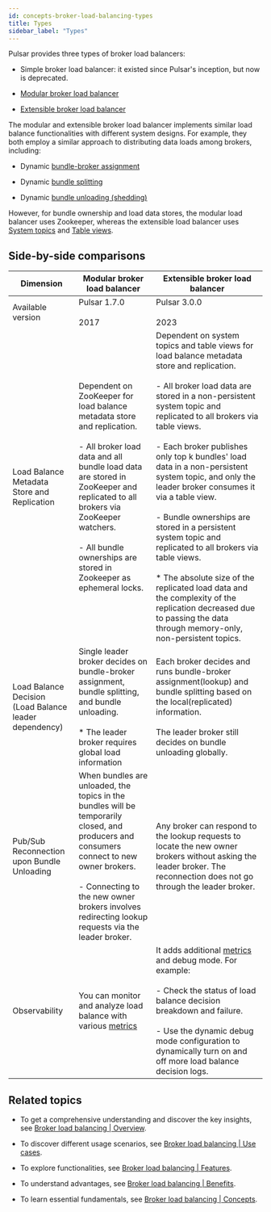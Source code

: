 ```yaml
---
id: concepts-broker-load-balancing-types
title: Types
sidebar_label: "Types"
---
```


Pulsar provides three types of broker load balancers:

- Simple broker load balancer: it existed since Pulsar's inception, but now is deprecated.

- [Modular broker load balancer](#side-by-side-comparisons)

- [Extensible broker load balancer](#side-by-side-comparisons)

The modular and extensible broker load balancer implements similar load balance functionalities with different system designs. For example, they both employ a similar approach to distributing data loads among brokers, including:

- Dynamic [bundle-broker assignment](./concepts-broker-load-balancing-concepts.md#bundle-assignment)

- Dynamic [bundle splitting](./concepts-broker-load-balancing-concepts.md#bundle-splitting)

- Dynamic [bundle unloading (shedding)](./concepts-broker-load-balancing-concepts.md#bundle-unloading)

However, for bundle ownership and load data stores, the modular load balancer uses Zookeeper, whereas the extensible load balancer uses [System topics](./concepts-messaging.md#system-topic) and [Table views](./concepts-clients.md#tableview).

## Side-by-side comparisons

| Dimension                                  | Modular broker load balancer                                                                                                                                                                                                                                                                  |Extensible broker load balancer
|--------------------------------------------|-----------------------------------------------------------------------------------------------------------------------------------------------------------------------------------------------------------------------------------------------------------------------------------------------|---
 Available version                          | Pulsar 1.7.0 <br/> <br/>2017                                                                                                                                                                                                                                                                  |Pulsar 3.0.0 <br/> <br/>2023
 Load Balance Metadata Store and Replication | Dependent on ZooKeeper for load balance metadata store and replication.<br/> <br/> - All broker load data and all bundle load data are stored in ZooKeeper and replicated to all brokers via ZooKeeper watchers. <br/><br/>- All bundle ownerships are stored in Zookeeper as ephemeral locks. | Dependent on system topics and table views for load balance metadata store and replication. <br/> <br/> - All broker load data are stored in a non-persistent system topic and replicated to all brokers via table views. <br/> <br/>- Each broker publishes only top k bundles' load data in a non-persistent system topic, and only the leader broker consumes it via a table view. <br/> <br/> - Bundle ownerships are stored in a persistent system topic and replicated to all brokers via table views.<br/> <br/> * The absolute size of the replicated load data and the complexity of the replication decreased due to passing the data through memory-only, non-persistent topics.
 Load Balance Decision<br/>(Load Balance leader dependency)| Single leader broker decides on bundle-broker assignment, bundle splitting, and bundle unloading. <br/> <br/> * The leader broker requires global load information                                                                                                                    | Each broker decides and runs bundle-broker assignment(lookup) and bundle splitting based on the local(replicated) information. <br/><br/> The leader broker still decides on bundle unloading globally.
 Pub/Sub Reconnection upon Bundle Unloading | When bundles are unloaded, the topics in the bundles will be temporarily closed, and producers and consumers connect to new owner brokers. <br/> <br/> - Connecting to the new owner brokers involves redirecting lookup requests via the leader broker.                                      |  Any broker can respond to the lookup requests to locate the new owner brokers without asking the leader broker. The reconnection does not go through the leader broker.
 Observability                              | You can monitor and analyze load balance with various [metrics](./reference-metrics.md)                                                                                                                                                                                                       | It adds additional [metrics](./reference-metrics.md) and debug mode. For example: <br/><br/> - Check the status of load balance decision breakdown and failure. <br/><br/> - Use the dynamic debug mode configuration to dynamically turn on and off more load balance decision logs.

## Related topics

- To get a comprehensive understanding and discover the key insights, see [Broker load balancing | Overview](./concepts-broker-load-balancing-overview.md).

- To discover different usage scenarios, see [Broker load balancing | Use cases](./concepts-broker-load-balancing-use-cases.md).

- To explore functionalities, see [Broker load balancing | Features](./concepts-broker-load-balancing-features.md).

- To understand advantages, see [Broker load balancing | Benefits](./concepts-broker-load-balancing-benefits.md).

- To learn essential fundamentals, see [Broker load balancing | Concepts](./concepts-broker-load-balancing-concepts.md).

